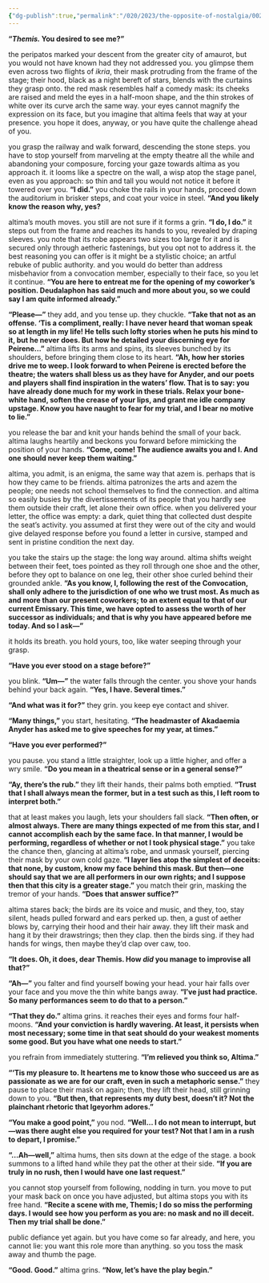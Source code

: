 ```yaml
---
{"dg-publish":true,"permalink":"/020/2023/the-opposite-of-nostalgia/002/","title":"002. altima from the ikria of the theatron."}
---
```


**“*Themis.* You desired to see me?”**

the peripatos marked your descent from the greater city of amaurot, but you would not have known had they not addressed you. you glimpse them even across two flights of *ikria*, their mask protruding from the frame of the stage; their hood, black as a night bereft of stars, blends with the curtains they grasp onto. the red mask resembles half a comedy mask: its cheeks are raised and meld the eyes in a half-moon shape, and the thin strokes of white over its curve arch the same way. your eyes cannot magnify the expression on its face, but you imagine that altima feels that way at your presence. you hope it does, anyway, or you have quite the challenge ahead of you.

you grasp the railway and walk forward, descending the stone steps. you have to stop yourself from marveling at the empty theatre all the while and abandoning your composure, forcing your gaze towards altima as you approach it. it looms like a spectre on the wall, a wisp atop the stage panel, even as you approach: so thin and tall you would not notice it before it towered over you. **“I did.”** you choke the rails in your hands, proceed down the auditorium in brisker steps, and coat your voice in steel. **“And you likely know the reason why, yes?**

altima’s mouth moves. you still are not sure if it forms a grin. **“I do, I do.”** it steps out from the frame and reaches its hands to you, revealed by draping sleeves. you note that its robe appears two sizes too large for it and is secured only through aetheric fastenings, but you opt not to address it. the best reasoning you can offer is it might be a stylistic choice; an artful rebuke of public authority. and you would do better than address misbehavior from a convocation member, especially to their face, so you let it continue. **“You are here to entreat me for the opening of my coworker’s position. Deudalaphon has said much and more about you, so we could say I am quite informed already.”**

**“Please—”** they add, and you tense up. they chuckle. **“Take that not as an offense. ‘Tis a compliment, really: I have never heard that woman speak so at length in my life! He tells such lofty stories when he puts his mind to it, but he never does. But how he detailed your discerning eye for Peirene…”** altima lifts its arms and spins, its sleeves bunched by its shoulders, before bringing them close to its heart. **“Ah, how her stories drive me to weep. I look forward to when Peirene is erected before the theatre; the waters shall bless us as they have for Anyder, and our poets and players shall find inspiration in the waters’ flow. That is to say: you have already done much for my work in these trials. Relax your bone-white hand, soften the crease of your lips, and grant me idle company upstage. Know you have naught to fear for my trial, and I bear no motive to lie.”**

you release the bar and knit your hands behind the small of your back. altima laughs heartily and beckons you forward before mimicking the position of your hands. **“Come, come! The audience awaits you and I. And one should never keep them waiting.”**

altima, you admit, is an enigma, the same way that azem is. perhaps that is how they came to be friends. altima patronizes the arts and azem the people; one needs not school themselves to find the connection. and altima so easily busies by the divertissements of its people that you hardly see them outside their craft, let alone their own office. when you delivered your letter, the office was empty: a dark, quiet thing that collected dust despite the seat’s activity. you assumed at first they were out of the city and would give delayed response before you found a letter in cursive, stamped and sent in pristine condition the next day.

you take the stairs up the stage: the long way around. altima shifts weight between their feet, toes pointed as they roll through one shoe and the other, before they opt to balance on one leg, their other shoe curled behind their grounded ankle. **“As you know, I, following the rest of the Convocation, shall only adhere to the jurisdiction of one who we trust most. As much as and more than our present coworkers; to an extent equal to that of our current Emissary. This time, we have opted to assess the worth of her successor as individuals; and that is why you have appeared before me today. And so I ask—”**

it holds its breath. you hold yours, too, like water seeping through your grasp.

**“Have you ever stood on a stage before?”**

you blink. **“Um—”** the water falls through the center. you shove your hands behind your back again. **“Yes, I have. Several times.”**

**“And what was it for?”** they grin. you keep eye contact and shiver.

**“Many things,”** you start, hesitating. **“The headmaster of Akadaemia Anyder has asked me to give speeches for my year, at times.”**

**“Have you ever performed?”**

you pause. you stand a little straighter, look up a little higher, and offer a wry smile. **“Do you mean in a theatrical sense or in a general sense?”**

**“Ay, there’s the rub.”** they lift their hands, their palms both emptied. **“Trust that I shall always mean the former, but in a test such as this, I left room to interpret both.”**

that at least makes you laugh, lets your shoulders fall slack. **“Then often, or almost always. There are many things expected of me from this star, and I cannot accomplish each by the same face. In that manner, I would be performing, regardless of whether or not I took physical stage.”** you take the chance then, glancing at altima’s robe, and unmask yourself, piercing their mask by your own cold gaze. **“I layer lies atop the simplest of deceits: that none, by custom, know my face behind this mask. But then—one should say that we are all performers in our own rights; and I suppose then that this city is a greater stage.”** you match their grin, masking the tremor of your hands. **“Does that answer suffice?”**

altima stares back; the birds are its voice and music, and they, too, stay silent, heads pulled forward and ears perked up. then, a gust of aether blows by, carrying their hood and their hair away. they lift their mask and hang it by their drawstrings; then they clap. then the birds sing. if they had hands for wings, then maybe they’d clap over caw, too.

**“It does. Oh, it does, dear Themis. How *did* you manage to improvise all that?”**

**“Ah—”** you falter and find yourself bowing your head. your hair falls over your face and you move the thin white bangs away. **“I’ve just had practice. So many performances seem to do that to a person.”**

**“That they do.”** altima grins. it reaches their eyes and forms four half-moons. **“And your conviction is hardly wavering. At least, it persists when most necessary; some time in that seat should do your weakest moments some good. But you have what one needs to start.”**

you refrain from immediately stuttering. **“I’m relieved you think so, Altima.”**

**“‘Tis my pleasure to. It heartens me to know those who succeed us are as passionate as we are for our craft, even in such a metaphoric sense.”** they pause to place their mask on again; then, they lift their head, still grinning down to you. **“But then, that represents my duty best, doesn’t it? Not the plainchant rhetoric that Igeyorhm adores.”**

**“You make a good point,”** you nod. **“Well… I do not mean to interrupt, but—was there aught else you required for your test? Not that I am in a rush to depart, I promise.”**

**“…Ah—well,”** altima hums, then sits down at the edge of the stage. a book summons to a lifted hand while they pat the other at their side. **“If you are truly in no rush, then I would have one last request.”**

you cannot stop yourself from following, nodding in turn. you move to put your mask back on once you have adjusted, but altima stops you with its free hand. **“Recite a scene with me, Themis; I do so miss the performing days. I would see how you perform as you are: no mask and no ill deceit. Then my trial shall be done.”**

public defiance yet again. but you have come so far already, and here, you cannot lie: you want this role more than anything. so you toss the mask away and thumb the page.

**“Good. Good.”** altima grins. **“Now, let’s have the play begin.”**